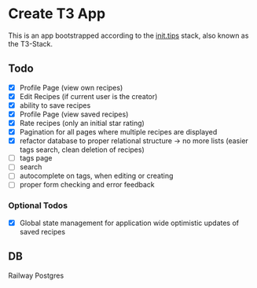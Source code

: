 # Create T3 App

This is an app bootstrapped according to the [init.tips](https://init.tips) stack, also known as the T3-Stack.

## Todo
- [x] Profile Page (view own recipes)
- [x] Edit Recipes (if current user is the creator)
- [x] ability to save recipes
- [x] Profile Page (view saved recipes)
- [x] Rate recipes (only an initial star rating)
- [x] Pagination for all pages where multiple recipes are displayed
- [x] refactor database to proper relational structure -> no more lists (easier tags search, clean deletion of recipes)
- [ ] tags page
- [ ] search
- [ ] autocomplete on tags, when editing or creating
- [ ] proper form checking and error feedback

### Optional Todos
- [x] Global state management for application wide optimistic updates of saved recipes

## DB
Railway Postgres
